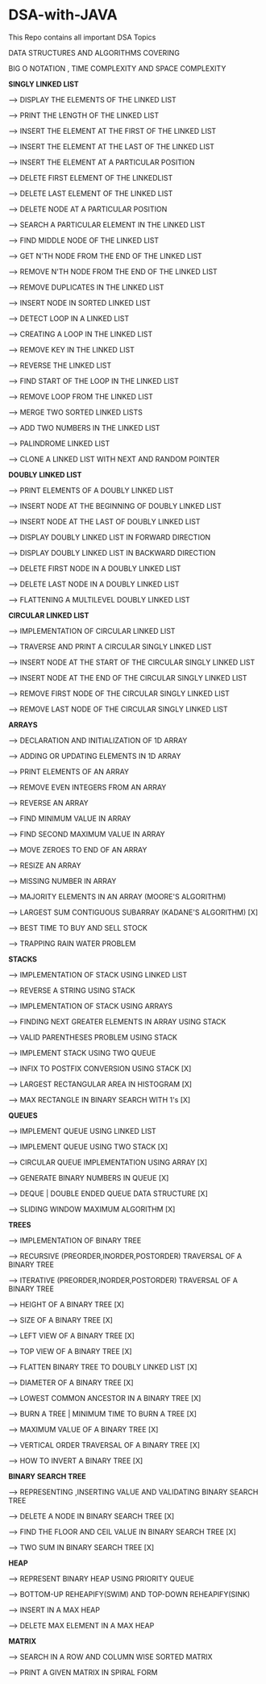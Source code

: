 # DSA-with-JAVA
This Repo contains all important DSA Topics

DATA STRUCTURES AND ALGORITHMS COVERING

BIG O NOTATION , TIME COMPLEXITY AND SPACE COMPLEXITY

**SINGLY LINKED LIST**

--> DISPLAY THE ELEMENTS OF THE LINKED LIST

--> PRINT THE LENGTH OF THE LINKED LIST

--> INSERT THE ELEMENT AT THE FIRST OF THE LINKED LIST

--> INSERT THE ELEMENT AT THE LAST OF THE LINKED LIST

--> INSERT THE ELEMENT AT A PARTICULAR POSITION

--> DELETE FIRST ELEMENT OF THE LINKEDLIST

--> DELETE LAST ELEMENT OF THE LINKED LIST

--> DELETE NODE AT A PARTICULAR POSITION

--> SEARCH A PARTICULAR ELEMENT IN THE LINKED LIST

--> FIND MIDDLE NODE OF THE LINKED LIST

--> GET N'TH NODE FROM THE END OF THE LINKED LIST

--> REMOVE N'TH NODE FROM THE END OF THE LINKED LIST

--> REMOVE DUPLICATES IN THE LINKED LIST

--> INSERT NODE IN SORTED LINKED LIST

--> DETECT LOOP IN A LINKED LIST

--> CREATING A LOOP IN THE LINKED LIST

--> REMOVE KEY IN THE LINKED LIST

--> REVERSE THE LINKED LIST

--> FIND START OF THE LOOP IN THE LINKED LIST

--> REMOVE LOOP FROM THE LINKED LIST

--> MERGE TWO SORTED LINKED LISTS

--> ADD TWO NUMBERS IN THE LINKED LIST

--> PALINDROME LINKED LIST

--> CLONE A LINKED LIST WITH NEXT AND RANDOM POINTER

**DOUBLY LINKED LIST**

--> PRINT ELEMENTS OF A DOUBLY LINKED LIST

--> INSERT NODE AT THE BEGINNING OF DOUBLY LINKED LIST

--> INSERT NODE AT THE LAST OF DOUBLY LINKED LIST

--> DISPLAY DOUBLY LINKED LIST IN FORWARD DIRECTION

--> DISPLAY DOUBLY LINKED LIST IN BACKWARD DIRECTION

--> DELETE FIRST NODE IN A DOUBLY LINKED LIST

--> DELETE LAST NODE IN A DOUBLY LINKED LIST

--> FLATTENING A MULTILEVEL DOUBLY LINKED LIST

**CIRCULAR LINKED LIST**

--> IMPLEMENTATION OF CIRCULAR LINKED LIST

--> TRAVERSE AND PRINT A CIRCULAR SINGLY LINKED LIST

--> INSERT NODE AT THE START OF THE CIRCULAR SINGLY LINKED LIST

--> INSERT NODE AT THE END OF THE CIRCULAR SINGLY LINKED LIST

--> REMOVE FIRST NODE OF THE CIRCULAR SINGLY LINKED LIST

--> REMOVE LAST NODE OF THE CIRCULAR SINGLY LINKED LIST

**ARRAYS**

--> DECLARATION AND INITIALIZATION OF 1D ARRAY

--> ADDING OR UPDATING ELEMENTS IN 1D ARRAY

--> PRINT ELEMENTS OF AN ARRAY

--> REMOVE EVEN INTEGERS FROM AN ARRAY

--> REVERSE AN ARRAY

--> FIND MINIMUM VALUE IN ARRAY

--> FIND SECOND MAXIMUM VALUE IN ARRAY

--> MOVE ZEROES TO END OF AN ARRAY

--> RESIZE AN ARRAY

--> MISSING NUMBER IN ARRAY

--> MAJORITY ELEMENTS IN AN ARRAY (MOORE'S ALGORITHM)

--> LARGEST SUM CONTIGUOUS SUBARRAY (KADANE'S ALGORITHM) [X]

--> BEST TIME TO BUY AND SELL STOCK 

--> TRAPPING RAIN WATER PROBLEM

**STACKS**

--> IMPLEMENTATION OF STACK USING LINKED LIST

--> REVERSE A STRING USING STACK

--> IMPLEMENTATION OF STACK USING ARRAYS

--> FINDING NEXT GREATER ELEMENTS IN ARRAY USING STACK

--> VALID PARENTHESES PROBLEM USING STACK

--> IMPLEMENT STACK USING TWO QUEUE 

--> INFIX TO POSTFIX CONVERSION USING STACK [X]

--> LARGEST RECTANGULAR AREA IN HISTOGRAM [X]

--> MAX RECTANGLE IN BINARY SEARCH WITH 1's [X]

**QUEUES**

--> IMPLEMENT QUEUE USING LINKED LIST

--> IMPLEMENT QUEUE USING TWO STACK [X]

--> CIRCULAR QUEUE IMPLEMENTATION USING ARRAY [X]

--> GENERATE BINARY NUMBERS IN QUEUE [X]

--> DEQUE | DOUBLE ENDED QUEUE DATA STRUCTURE [X]

--> SLIDING WINDOW MAXIMUM ALGORITHM [X]

**TREES**

--> IMPLEMENTATION OF BINARY TREE

--> RECURSIVE (PREORDER,INORDER,POSTORDER) TRAVERSAL OF A BINARY TREE

--> ITERATIVE (PREORDER,INORDER,POSTORDER) TRAVERSAL OF A BINARY TREE

--> HEIGHT OF A BINARY TREE [X]

--> SIZE OF A BINARY TREE [X]

--> LEFT VIEW OF A BINARY TREE [X]

--> TOP VIEW OF A BINARY TREE [X]

--> FLATTEN BINARY TREE TO DOUBLY LINKED LIST [X]

--> DIAMETER OF A BINARY TREE [X]

--> LOWEST COMMON ANCESTOR IN A BINARY TREE [X]

--> BURN A TREE | MINIMUM TIME TO BURN A TREE [X]

--> MAXIMUM VALUE OF A BINARY TREE [X]

--> VERTICAL ORDER TRAVERSAL OF A BINARY TREE [X]

--> HOW TO INVERT A BINARY TREE [X]

**BINARY SEARCH TREE**

--> REPRESENTING ,INSERTING VALUE AND VALIDATING BINARY SEARCH TREE

--> DELETE A NODE IN BINARY SEARCH TREE [X]

--> FIND THE FLOOR AND CEIL VALUE IN BINARY SEARCH TREE [X]

--> TWO SUM IN BINARY SEARCH TREE [X]

**HEAP**

--> REPRESENT BINARY HEAP USING PRIORITY QUEUE

--> BOTTOM-UP REHEAPIFY(SWIM) AND TOP-DOWN REHEAPIFY(SINK)

--> INSERT IN A MAX HEAP

--> DELETE MAX ELEMENT IN A MAX HEAP

**MATRIX**

--> SEARCH IN A ROW AND COLUMN WISE SORTED MATRIX

--> PRINT A GIVEN MATRIX IN SPIRAL FORM
